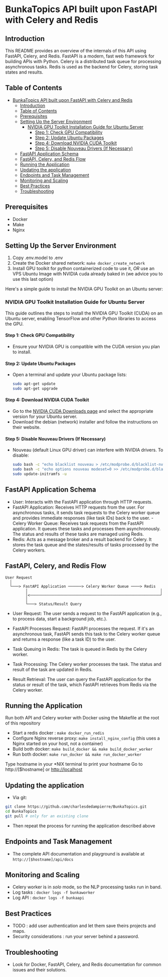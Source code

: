 # BunkaTopics API built upon FastAPI with Celery and Redis

## Introduction

This README provides an overview of the internals of this API using FastAPI, Celery, and Redis. FastAPI is a modern, fast web framework for building APIs with Python. Celery is a distributed task queue for processing asynchronous tasks. Redis is used as the backend for Celery, storing task states and results.

## Table of Contents

- [BunkaTopics API built upon FastAPI with Celery and Redis](#bunkatopics-api-built-upon-fastapi-with-celery-and-redis)
  - [Introduction](#introduction)
  - [Table of Contents](#table-of-contents)
  - [Prerequisites](#prerequisites)
  - [Setting Up the Server Environment](#setting-up-the-server-environment)
    - [NVIDIA GPU Toolkit Installation Guide for Ubuntu Server](#nvidia-gpu-toolkit-installation-guide-for-ubuntu-server)
      - [Step 1: Check GPU Compatibility](#step-1-check-gpu-compatibility)
      - [Step 2: Update Ubuntu Packages](#step-2-update-ubuntu-packages)
      - [Step 4: Download NVIDIA CUDA Toolkit](#step-4-download-nvidia-cuda-toolkit)
      - [Step 5: Disable Nouveau Drivers (If Necessary)](#step-5-disable-nouveau-drivers-if-necessary)
  - [FastAPI Application Schema](#fastapi-application-schema)
  - [FastAPI, Celery, and Redis Flow](#fastapi-celery-and-redis-flow)
  - [Running the Application](#running-the-application)
  - [Updating the application](#updating-the-application)
  - [Endpoints and Task Management](#endpoints-and-task-management)
  - [Monitoring and Scaling](#monitoring-and-scaling)
  - [Best Practices](#best-practices)
  - [Troubleshooting](#troubleshooting)

## Prerequisites

- Docker
- Make
- Nginx

## Setting Up the Server Environment

1. Copy .env.model to .env
2. Create the Docker shared network: `make docker_create_network`
3. Install GPU toolkit for python containerized code to use it, *OR* use an VPS Ubuntu Image with NVIDIA cuda already baked in (we advice you to use this last option)

Here's a simple guide to install the NVIDIA GPU Toolkit on an Ubuntu server:

### NVIDIA GPU Toolkit Installation Guide for Ubuntu Server

This guide outlines the steps to install the NVIDIA GPU Toolkit (CUDA) on an Ubuntu server, enabling TensorFlow and other Python libraries to access the GPU.

#### Step 1: Check GPU Compatibility

- Ensure your NVIDIA GPU is compatible with the CUDA version you plan to install.

#### Step 2: Update Ubuntu Packages

- Open a terminal and update your Ubuntu package lists:
  
  ```bash
  sudo apt-get update
  sudo apt-get upgrade
  ```

#### Step 4: Download NVIDIA CUDA Toolkit

- Go to the [NVIDIA CUDA Downloads page](https://developer.nvidia.com/cuda-downloads) and select the appropriate version for your Ubuntu server.
- Download the debian (network) installer and follow the instructions on their website.

#### Step 5: Disable Nouveau Drivers (If Necessary)

- Nouveau (default Linux GPU driver) can interfere with NVIDIA drivers. To disable:

  ```bash
  sudo bash -c "echo blacklist nouveau > /etc/modprobe.d/blacklist-nvidia-nouveau.conf"
  sudo bash -c "echo options nouveau modeset=0 >> /etc/modprobe.d/blacklist-nvidia-nouveau.conf"
  sudo update-initramfs -u
  ```

## FastAPI Application Schema

- User: Interacts with the FastAPI application through HTTP requests.
- FastAPI Application: Receives HTTP requests from the user. For asynchronous tasks, it sends task requests to the Celery worker queue and provides immediate responses (like task IDs) back to the user.
 -Celery Worker Queue: Receives task requests from the FastAPI application. It queues these tasks and processes them asynchronously. The status and results of these tasks are managed using Redis.
- Redis: Acts as a message broker and a result backend for Celery. It stores the task queue and the states/results of tasks processed by the Celery workers.

## FastAPI, Celery, and Redis Flow

```plaintext
User Request
  │
  └───> FastAPI Application ──────> Celery Worker Queue ────> Redis
         │                                                           │
         │<──────────────────────────────────────────────────────────┘
         │
         └───> Status/Result Query
```

- User Request: The user sends a request to the FastAPI application (e.g., to process data, start a background job, etc.).

- FastAPI Processes Request: FastAPI processes the request. If it's an asynchronous task, FastAPI sends this task to the Celery worker queue and returns a response (like a task ID) to the user.

- Task Queuing in Redis: The task is queued in Redis by the Celery worker.

- Task Processing: The Celery worker processes the task. The status and result of the task are updated in Redis.

- Result Retrieval: The user can query the FastAPI application for the status or result of the task, which FastAPI retrieves from Redis via the Celery worker.

## Running the Application

Run both API and Celery worker with Docker using the Makefile at the root of this repository

- Start a redis docker : `make docker_run_redis`
- Configure Nginx reverse proxy: `make install_nginx_config` (this uses a Nginx started on your host, not a container)
- Build both docker:  `make build_docker && make build_docker_worker`
- Run both docker: `make run_docker && make run_docker_worker`

Type hostname in your *NIX terminal to print your hostname
Go to http://[$hostname] or <http://localhost>

## Updating the application

- Via git:

```bash
git clone https://github.com/charlesdedampierre/BunkaTopics.git
cd BunkaTopics
git pull # only for an existing clone
```

- Then repeat the process for running the application described above

## Endpoints and Task Management

- The complete API documentation and playground is available at `http://[$hostname]/api/docs`

## Monitoring and Scaling

- Celery worker is in *solo* mode, so the NLP processing tasks run in band.
- Log tasks : `docker logs -f bunkaworker`
- Log API : `docker logs -f bunkaapi`

## Best Practices

- TODO : add user authentication and let them save theirs projects and maps.
- Security considerations : run your server behind a password.

## Troubleshooting

- Look for Docker, FastAPI, Celery, and Redis documentation for common issues and their solutions.
